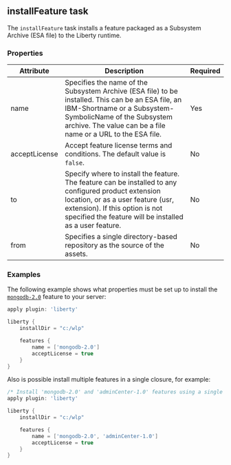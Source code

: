 ## installFeature task
The `installFeature` task installs a feature packaged as a Subsystem Archive (ESA file) to the Liberty runtime.

### Properties

| Attribute | Description | Required |
| --------- | ------------ | ----------|
| name | Specifies the name of the Subsystem Archive (ESA file) to be installed. This can be an ESA file, an IBM-Shortname or a Subsystem-SymbolicName of the Subsystem archive. The value can be a file name or a URL to the ESA file. | Yes |
| acceptLicense | Accept feature license terms and conditions. The default value is `false`.  | No |
| to | Specify where to install the feature. The feature can be installed to any configured product extension location, or as a user feature (usr, extension). If this option is not specified the feature will be installed as a user feature. | No |
| from | Specifies a single directory-based repository as the source of the assets. | No |

### Examples

The following example shows what properties must be set up to install the [`mongodb-2.0`](https://developer.ibm.com/wasdev/downloads/#asset/features-com.ibm.websphere.appserver.mongodb-2.0) feature to your server:

```groovy
apply plugin: 'liberty'

liberty {
    installDir = "c:/wlp"

    features {
        name = ['mongodb-2.0']
        acceptLicense = true
    } 
}
```

Also is possible install multiple features in a single closure, for example:
```groovy
/* Install 'mongodb-2.0' and 'adminCenter-1.0' features using a single closure. */
apply plugin: 'liberty'

liberty {
    installDir = "c:/wlp"

    features {
        name = ['mongodb-2.0', 'adminCenter-1.0']
        acceptLicense = true
    } 
}
```